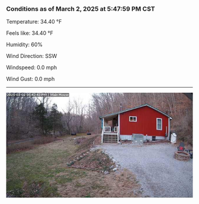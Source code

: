 ### Conditions as of March 2, 2025 at 5:47:59 PM CST 

Temperature: 34.40 &deg;F

Feels like: 34.40 &deg;F

Humidity: 60%

Wind Direction: SSW

Windspeed: 0.0 mph

Wind Gust: 0.0 mph

---

<img src="./images/latest.jpeg"/>

